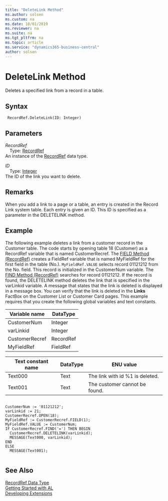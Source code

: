 ```yaml
---
title: "DeleteLink Method"
ms.author: solsen
ms.custom: na
ms.date: 10/01/2019
ms.reviewer: na
ms.suite: na
ms.tgt_pltfrm: na
ms.topic: article
ms.service: "dynamics365-business-central"
author: solsen
---
```

[//]: # (START>DO_NOT_EDIT)
[//]: # (IMPORTANT:Do not edit any of the content between here and the END>DO_NOT_EDIT.)
[//]: # (Any modifications should be made in the .xml files in the ModernDev repo.)
# DeleteLink Method
Deletes a specified link from a record in a table.


## Syntax
```
 RecordRef.DeleteLink(ID: Integer)
```
## Parameters
*RecordRef*  
&emsp;Type: [RecordRef](recordref-data-type.md)  
An instance of the [RecordRef](recordref-data-type.md) data type.  

*ID*  
&emsp;Type: [Integer](../integer/integer-data-type.md)  
The ID of the link you want to delete.  



[//]: # (IMPORTANT: END>DO_NOT_EDIT)

## Remarks  
 When you add a link to a page or a table, an entry is created in the Record Link system table. Each entry is given an ID. This ID is specified as a parameter in the DELETELINK method.  
  
## Example  
 The following example deletes a link from a customer record in the Customer table. The code starts by opening table 18 \(Customer\) as a RecordRef variable that is named CustomerRecref. The [FIELD Method \(RecordRef\)](recordref-field-method.md) creates a FieldRef variable that is named MyFieldRef for the first field in the table \(No.\). `MyFieldRef.VALUE` selects record 01121212 from the No. field. This record is initialized in the CustomerNum variable. The [FIND Method \(RecordRef\)](recordref-find-method.md) searches for record 01121212. If the record is found, the DELETELINK method deletes the link that is specified in the varLinkid variable. A message that states that the link is deleted is displayed in a message box. You can verify that the link is deleted in the **Links** FactBox on the Customer List or Customer Card pages. This example requires that you create the following global variables and text constants.  
  
|Variable name|DataType|  
|-------------------|--------------|  
|CustomerNum|Integer|  
|varLinkid|Integer|  
|CustomerRecref|RecordRef|  
|MyFieldRef|FieldRef|  
  
|Text constant name|DataType|ENU value|  
|------------------------|--------------|---------------|  
|Text000|Text|The link with id %1 is deleted.|  
|Text001|Text|The customer cannot be found.|  
  
```  
  
CustomerNum := '01121212';  
varLinkid := 21;  
CustomerRecref.OPEN(18);  
MyFieldRef := CustomerRecref.FIELD(1);  
MyFieldRef.VALUE := CustomerNum;  
IF CustomerRecref.FIND('=') THEN BEGIN  
  CustomerRecref.DELETELINK(varLinkid);  
  MESSAGE(Text000, varLinkid);  
END  
ELSE  
  MESSAGE(Text001);  
  
```  

## See Also
[RecordRef Data Type](recordref-data-type.md)  
[Getting Started with AL](../../devenv-get-started.md)  
[Developing Extensions](../../devenv-dev-overview.md)